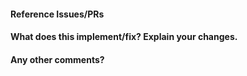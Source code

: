 <!--
Thanks for contributing a pull request! Please ensure you have taken a look at
the contribution guidelines: https://github.com/adap/flower/blob/main/CONTRIBUTING.md

Does the changelog need to be updated?
See: https://github.com/adap/flower/blob/main/doc/source/changelog.rst
-->

#### Reference Issues/PRs

<!--
Example: Fixes #1234. See also #3456.
Please use keywords (e.g., Fixes) to create a link to the issues or pull requests
you resolved.
-->

#### What does this implement/fix? Explain your changes.

<!--
Explain why this PR is needed and what kind of changes have you done.
Example: the variable rnd was not clear and therefore renamed to fl_round. 
-->

#### Any other comments?


<!--
Please be aware that it may take some time until we can check this PR. 
If you have an urgent request or question please use the Flower Slack channel.
The Slack channel is really active and contributors respond pretty fast. 

We value your contribution and are aware of the time you put into this PR.
Therefore, thank you for your contribution. 
-->
